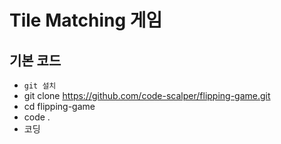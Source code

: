 # Tile Matching 게임

## 기본 코드

 - `git 설치`
 - git clone https://github.com/code-scalper/flipping-game.git
 - cd flipping-game
 - code .
 - 코딩